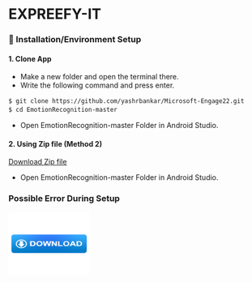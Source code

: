# EXPREEFY-IT

### 🚩 Installation/Environment Setup

 #### 1. Clone App
  
  * Make a new folder and open the terminal there.
  * Write the following command and press enter.
  
  ```bash
  $ git clone https://github.com/yashrbankar/Microsoft-Engage22.git
  $ cd EmotionRecognition-master
```
* Open EmotionRecognition-master Folder in Android Studio.

#### 2. Using Zip file (Method 2)
<a href="https://www.linkedin.com/feed/update/urn:li:activity:6936162661906669568/" target="_blank">Download Zip file</a>
* Open EmotionRecognition-master Folder in Android Studio.

### Possible Error During Setup

<a href="https://www.linkedin.com/feed/update/urn:li:activity:6936162661906669568/" target="_blank" rel="noreferrer noopener" >
<img src="r-img/download.png" alt="download" height="125" width="160" >
 </img>
 </a>
 
 
